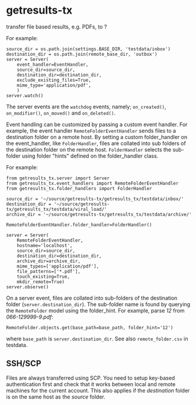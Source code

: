 # getresults-tx
transfer file based results, e.g. PDFs, to ?


For example:

    source_dir = os.path.join(settings.BASE_DIR, 'testdata/inbox')
    destination_dir = os.path.join(remote_base_dir, 'outbox')
    server = Server(
        event_handler=EventHandler,
        source_dir=source_dir,
        destination_dir=destination_dir,
        exclude_existing_files=True,
        mime_type='application/pdf',
        )
    server.watch()

The server events are the `watchdog` events, namely; `on_created()`, `on_modifier()`, `on_moved()` and `on_deleted()`.

Event handling can be customized by passing a custom event handler. For example, the event handler 
`RemoteFolderEventHandler` sends files to a destination folder on a remote host. By setting a custom
folder_handler on the event_handler, like `FolderHandler`, files are collated into sub folders of the destination folder
on the remote host. `FolderHandler` selects the sub-folder using folder "hints" defined on the folder_handler class. 

For example:

    from getresults_tx.server import Server
    from getresults_tx.event_handlers import RemoteFolderEventHandler
    from getresults_tx.folder_handlers import FolderHandler
    
    source_dir = '~/source/getresults-tx/getresults_tx/testdata/inbox/'
    destination_dir = '~/source/getresults-tx/getresults_tx/testdata/viral_load/'
    archive_dir = '~/source/getresults-tx/getresults_tx/testdata/archive/'
    
    RemoteFolderEventHandler.folder_handler=FolderHandler()
    
    server = Server(
        RemoteFolderEventHandler,
        hostname='localhost',
        source_dir=source_dir,
        destination_dir=destination_dir,
        archive_dir=archive_dir,
        mime_types=['application/pdf'],
        file_patterns=['*.pdf'],
        touch_existing=True,
        mkdir_remote=True)
    server.observe()


On a server event, files are collated into sub-folders of the destination folder (`server.destination_dir`).
The sub-folder name is found by querying the `RemoteFolder` model using the folder_hint. For example, parse *12* from *066-129999-9.pdf*:
	
	RemoteFolder.objects.get(base_path=base_path, folder_hint='12') 
	
where `base_path` is `server.destination_dir`. See also `remote_folder.csv` in testdata.
    
SSH/SCP
-------

Files are always transferred using SCP. You need to setup key-based authentication first and check that it works between local and remote machines for the current account. This also applies if the _destination_ folder is on the same host as the _source_ folder.

